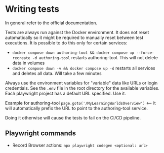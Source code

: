 # Writing tests
In general refer to the official documentation.

Tests are always run against the Docker environment. It does not reset automatically so it might be required to manually 
reset between test executions. It is possible to do this only for certain services: 
- `docker compose down authoring-tool && docker compose up --force-recreate -d authoring-tool` restarts authoring-tool. This will not delete data in volumes
- `docker compose down -v && docker compose up -d` restarts all services and deletes all data. Will take a few minutes

Always use the environment variables for "variable" data like URLs or login credentials. See the `.env` file in the root directory for the available variables.
Each playwright project has a default URL specified. Use it.

Example for authoring-tool `page.goto('/MyLearningWorldsOverview')` <-- it will automatically prefix the URL to point to the authoring-tool service.

Doing it otherwise will cause the tests to fail on the CI/CD pipeline. 

## Playwright commands
- Record Browser actions: `npx playwright codegen <optional: url>`
